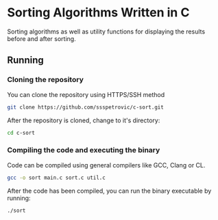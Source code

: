 # Sorting Algorithms Written in C
Sorting algorithms as well as utility functions for displaying the results before and after sorting.

## Running
### Cloning the repository
You can clone the repository using HTTPS/SSH method
```bash
git clone https://github.com/ssspetrovic/c-sort.git
```
After the repository is cloned, change to it's directory:
```bash
cd c-sort
```

### Compiling the code and executing the binary
Code can be compiled using general compilers like GCC, Clang or CL.
```bash
gcc -o sort main.c sort.c util.c
```
After the code has been compiled, you can run the binary executable by running:
```bash
./sort
```
